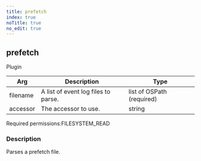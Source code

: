 ```yaml
---
title: prefetch
index: true
noTitle: true
no_edit: true
---
```




<div class="vql_item"></div>


## prefetch
<span class='vql_type label label-warning pull-right page-header'>Plugin</span>



<div class="vqlargs"></div>

Arg | Description | Type
----|-------------|-----
filename|A list of event log files to parse.|list of OSPath (required)
accessor|The accessor to use.|string

<span class="permission_list vql_type">Required permissions:</span><span class="permission_list linkcolour label label-important">FILESYSTEM_READ</span>

### Description

Parses a prefetch file.

